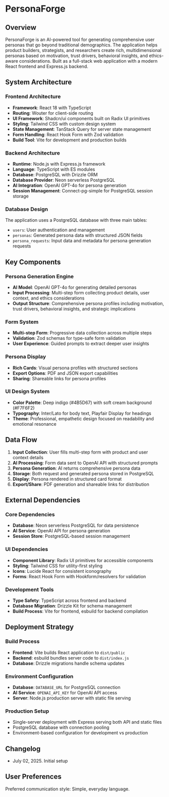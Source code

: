 # PersonaForge

## Overview

PersonaForge is an AI-powered tool for generating comprehensive user personas that go beyond traditional demographics. The application helps product builders, strategists, and researchers create rich, multidimensional personas based on motivation, trust drivers, behavioral insights, and ethics-aware considerations. Built as a full-stack web application with a modern React frontend and Express.js backend.

## System Architecture

### Frontend Architecture
- **Framework**: React 18 with TypeScript
- **Routing**: Wouter for client-side routing
- **UI Framework**: Shadcn/ui components built on Radix UI primitives
- **Styling**: Tailwind CSS with custom design system
- **State Management**: TanStack Query for server state management
- **Form Handling**: React Hook Form with Zod validation
- **Build Tool**: Vite for development and production builds

### Backend Architecture
- **Runtime**: Node.js with Express.js framework
- **Language**: TypeScript with ES modules
- **Database**: PostgreSQL with Drizzle ORM
- **Database Provider**: Neon serverless PostgreSQL
- **AI Integration**: OpenAI GPT-4o for persona generation
- **Session Management**: Connect-pg-simple for PostgreSQL session storage

### Database Design
The application uses a PostgreSQL database with three main tables:
- `users`: User authentication and management
- `personas`: Generated persona data with structured JSON fields
- `persona_requests`: Input data and metadata for persona generation requests

## Key Components

### Persona Generation Engine
- **AI Model**: OpenAI GPT-4o for generating detailed personas
- **Input Processing**: Multi-step form collecting product details, user context, and ethics considerations
- **Output Structure**: Comprehensive persona profiles including motivation, trust drivers, behavioral insights, and strategic implications

### Form System
- **Multi-step Form**: Progressive data collection across multiple steps
- **Validation**: Zod schemas for type-safe form validation
- **User Experience**: Guided prompts to extract deeper user insights

### Persona Display
- **Rich Cards**: Visual persona profiles with structured sections
- **Export Options**: PDF and JSON export capabilities
- **Sharing**: Shareable links for persona profiles

### UI Design System
- **Color Palette**: Deep indigo (#4B5D67) with soft cream background (#F7F6F2)
- **Typography**: Inter/Lato for body text, Playfair Display for headings
- **Theme**: Professional, empathetic design focused on readability and emotional resonance

## Data Flow

1. **Input Collection**: User fills multi-step form with product and user context details
2. **AI Processing**: Form data sent to OpenAI API with structured prompts
3. **Persona Generation**: AI returns comprehensive persona data
4. **Storage**: Both request and generated persona stored in PostgreSQL
5. **Display**: Persona rendered in structured card format
6. **Export/Share**: PDF generation and shareable links for distribution

## External Dependencies

### Core Dependencies
- **Database**: Neon serverless PostgreSQL for data persistence
- **AI Service**: OpenAI API for persona generation
- **Session Store**: PostgreSQL-based session management

### UI Dependencies
- **Component Library**: Radix UI primitives for accessible components
- **Styling**: Tailwind CSS for utility-first styling
- **Icons**: Lucide React for consistent iconography
- **Forms**: React Hook Form with Hookform/resolvers for validation

### Development Tools
- **Type Safety**: TypeScript across frontend and backend
- **Database Migration**: Drizzle Kit for schema management
- **Build Process**: Vite for frontend, esbuild for backend compilation

## Deployment Strategy

### Build Process
- **Frontend**: Vite builds React application to `dist/public`
- **Backend**: esbuild bundles server code to `dist/index.js`
- **Database**: Drizzle migrations handle schema updates

### Environment Configuration
- **Database**: `DATABASE_URL` for PostgreSQL connection
- **AI Service**: `OPENAI_API_KEY` for OpenAI API access
- **Server**: Node.js production server with static file serving

### Production Setup
- Single-server deployment with Express serving both API and static files
- PostgreSQL database with connection pooling
- Environment-based configuration for development vs production

## Changelog
- July 02, 2025. Initial setup

## User Preferences

Preferred communication style: Simple, everyday language.